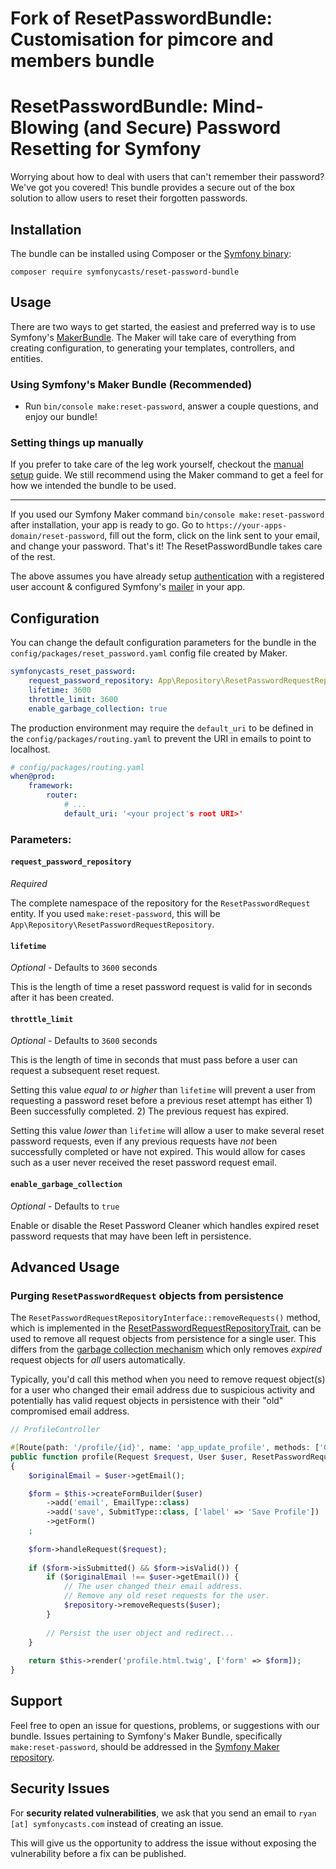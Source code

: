 # Fork of ResetPasswordBundle: Customisation for pimcore and members bundle


# ResetPasswordBundle: Mind-Blowing (and Secure) Password Resetting for Symfony

Worrying about how to deal with users that can't remember their password? We've 
got you covered! This bundle provides a secure out of the box solution to allow 
users to reset their forgotten passwords.

## Installation

The bundle can be installed using Composer or the [Symfony binary](https://symfony.com/download):

```
composer require symfonycasts/reset-password-bundle
```

## Usage

There are two ways to get started, the easiest and preferred way is to use 
Symfony's [MakerBundle](https://github.com/symfony/maker-bundle). The Maker will
 take care of everything from creating configuration, to generating your 
 templates, controllers, and entities.

### Using Symfony's Maker Bundle (Recommended)

- Run `bin/console make:reset-password`, answer a couple questions, and enjoy our bundle!

### Setting things up manually

If you prefer to take care of the leg work yourself, checkout the 
[manual setup](https://github.com/SymfonyCasts/reset-password-bundle/blob/master/docs/manual-setup.md) 
guide. We still recommend using the Maker command to get a feel for how we 
intended the bundle to be used.

---

If you used our Symfony Maker command `bin/console make:reset-password` after 
installation, your app is ready to go. Go to `https://your-apps-domain/reset-password`, 
fill out the form, click on the link sent to your email, and change your password. 
That's it! The ResetPasswordBundle takes care of the rest.

The above assumes you have already setup 
[authentication](https://symfony.com/doc/current/security.html) with a 
registered user account & configured Symfony's 
[mailer](https://symfony.com/doc/current/mailer.html) in your app.

## Configuration

You can change the default configuration parameters for the bundle in the 
`config/packages/reset_password.yaml` config file created by Maker.

```yaml
symfonycasts_reset_password:
    request_password_repository: App\Repository\ResetPasswordRequestRepository
    lifetime: 3600
    throttle_limit: 3600
    enable_garbage_collection: true
```

The production environment may require the `default_uri` to be defined in the `config/packages/routing.yaml` to prevent the URI in emails to point to localhost.

```yaml
# config/packages/routing.yaml
when@prod:
    framework:
        router:
            # ...
            default_uri: '<your project's root URI>'
```

### Parameters:

#### `request_password_repository`

_Required_

The complete namespace of the repository for the `ResetPasswordRequest` entity. If
 you used `make:reset-password`, this will be `App\Repository\ResetPasswordRequestRepository`.

#### `lifetime`

_Optional_ - Defaults to `3600` seconds

This is the length of time a reset password request is valid for in seconds 
after it has been created. 

#### `throttle_limit`

_Optional_ - Defaults to `3600` seconds

This is the length of time in seconds that must pass before a user can request a
 subsequent reset request. 

Setting this value _equal to or higher_ than `lifetime` will prevent a user from
 requesting a password reset before a previous reset attempt has either 1) Been 
 successfully completed. 2) The previous request has expired.

Setting this value _lower_ than `lifetime` will allow a user to make several 
reset password requests, even if any previous requests have _not_ been successfully
 completed or have not expired. This would allow for cases such as a user never 
 received the reset password request email.

#### `enable_garbage_collection`

_Optional_ - Defaults to `true`

Enable or disable the Reset Password Cleaner which handles expired reset password 
requests that may have been left in persistence.

## Advanced Usage

### Purging `ResetPasswordRequest` objects from persistence

The `ResetPasswordRequestRepositoryInterface::removeRequests()` method, which is 
implemented in the 
[ResetPasswordRequestRepositoryTrait](https://github.com/SymfonyCasts/reset-password-bundle/blob/main/src/Persistence/Repository/ResetPasswordRequestRepositoryTrait.php),
can be used to remove all request objects from persistence for a single user. This 
differs from the 
[garbage collection mechanism](https://github.com/SymfonyCasts/reset-password-bundle/blob/df64d82cca2ee371da5e8c03c227457069ae663e/src/Persistence/Repository/ResetPasswordRequestRepositoryTrait.php#L73)
which only removes _expired_ request objects for _all_ users automatically.

Typically, you'd call this method when you need to remove request object(s) for 
a user who changed their email address due to suspicious activity and potentially
has valid request objects in persistence with their "old" compromised email address.

```php
// ProfileController

#[Route(path: '/profile/{id}', name: 'app_update_profile', methods: ['GET', 'POST'])]
public function profile(Request $request, User $user, ResetPasswordRequestRepositoryInterface $repository): Response
{
    $originalEmail = $user->getEmail();

    $form = $this->createFormBuilder($user)
        ->add('email', EmailType::class)
        ->add('save', SubmitType::class, ['label' => 'Save Profile'])
        ->getForm()
    ;
    
    $form->handleRequest($request);
    
    if ($form->isSubmitted() && $form->isValid()) {
        if ($originalEmail !== $user->getEmail()) {
            // The user changed their email address.
            // Remove any old reset requests for the user.
            $repository->removeRequests($user);
        }
        
        // Persist the user object and redirect...
    }
    
    return $this->render('profile.html.twig', ['form' => $form]);
}
```

## Support

Feel free to open an issue for questions, problems, or suggestions with our bundle.
Issues pertaining to Symfony's Maker Bundle, specifically `make:reset-password`,
should be addressed in the [Symfony Maker repository](https://github.com/symfony/maker-bundle).

## Security Issues
For **security related vulnerabilities**, we ask that you send an email to 
`ryan [at] symfonycasts.com` instead of creating an issue. 

This will give us the opportunity to address the issue without exposing the
vulnerability before a fix can be published.

